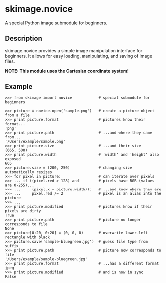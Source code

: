skimage.novice
==============
A special Python image submodule for beginners.

Description
-----------
skimage.novice provides a simple image manipulation interface for beginners.
It allows for easy loading, manipulating, and saving of image files.

**NOTE: This module uses the Cartesian coordinate system!**

Example
-------

    >>> from skimage import novice            # special submodule for beginners

    >>> picture = novice.open('sample.png')   # create a picture object from a file
    >>> print picture.format                  # pictures know their format...
    'png'
    >>> print picture.path                    # ...and where they came from...
    '/Users/example/sample.png'
    >>> print picture.size                    # ...and their size
    (665, 500)
    >>> print picture.width                   # 'width' and 'height' also exposed
    665
    >>> picture.size = (200, 250)             # changing size automatically resizes
    >>> for pixel in picture:                 # can iterate over pixels
    >>> ... if ((pixel.red > 128) and         # pixels have RGB (values are 0-255)...
    >>> ...     (pixel.x < picture.width)):   # ...and know where they are
    >>> ...     pixel.red /= 2                # pixel is an alias into the picture
    >>> ...
    >>> print picture.modified                # pictures know if their pixels are dirty
    True
    >>> print picture.path                    # picture no longer corresponds to file
    None
    >>> picture[0:20, 0:20] = (0, 0, 0)       # overwrite lower-left rectangle with black
    >>> picture.save('sample-bluegreen.jpg')  # guess file type from suffix
    >>> print picture.path                    # picture now corresponds to file
    '/Users/example/sample-bluegreen.jpg'
    >>> print picture.format                  # ...has a different format
    jpeg
    >>> print picture.modified                # and is now in sync
    False
